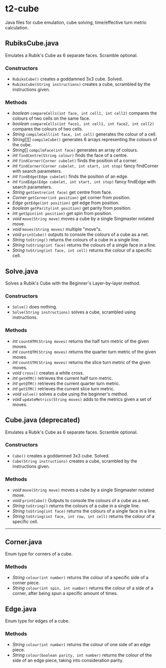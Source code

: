 # t2-cube

Java files for cube emulation, cube solving, time/effective turn metric calculation.

## RubiksCube.java

Emulates a Rubik's Cube as 6 separate faces. Scramble optional.

### Constructors

* `RubiksCube()` creates a goddamned 3x3 cube. Solved.
* `RubiksCube(String instructions)` creates a cube, scrambled by the instructions given.

### Methods

* *boolean* `compareCells(int face, int cell1, int cell2)` compares the colours of two cells on the same face.
* *boolean* `compareCells(int face1, int cell1, int face2, int cell2)` compares the colours of two cells.
* *String* `compileCell(int face, int cell)` generates the colour of a cell.
* *String*[][] `compileCube()` generates 6 arrays representing the colours of the cube.
* *String*[] `compileFace(int face)` generates an array of colours.
* *int* `findCentre(String colour)` finds the face of a centre.
* *int* `findCorner(Corner cubelet)` finds the position of a corner.
* *int* `findCorner(Corner cubelet, int start, int stop)` fancy findCorner with search parameters.
* *int* `findEdge(Edge cubelet)` finds the position of an edge.
* *int* `findEdge(Edge cubelet, int start, int stop)` fancy findEdge with search parameters.
* *String* `getCentre(int face)` get centre from face.
* *Corner* `getCorner(int position)` get corner from position.
* *Edge* `getEdge(int position)` get edge from position.
* *boolean* `getParity(int position)` get parity from position.
* *int* `getSpin(int position)` get spin from position.
* *void* `move(String move)` moves a cube by a single Singmaster notated move.
* *void* `moves(String moves)` multiple "move"s.
* *void* `printCube()` outputs to console the colours of a cube as a net.
* *String* `toString()` returns the colours of a cube in a single line.
* *String* `toString(int face)` returns the colours of a single face in a line.
* *String* `toString(int face, int cell)` returns the colour of a specific cell.

## Solve.java

Solves a Rubik's Cube with the Beginner's Layer-by-layer method.

### Constructors

* `Solve()` does nothing.
* `Solve(String instructions)` solves a cube, scrambled using instructions.

### Methods

* *int* `countHTM(String moves)` returns the half turn metric of the given moves.
* *int* `countQTM(String moves)` returns the quarter turn metric of the given moves.
* *int* `countSTM(String moves)` returns the slice turn metric of the given moves.
* *void* `cross()` creates a white cross.
* *int* `getHTM()` retrieves the current half turn metric.
* *int* `getQTM()` retrieves the current quarter turn metric.
* *int* `getSTM()` retrieves the current slice turn metric.
* *void* `solve()` solves a cube using the beginner's method.
* *void* `updateMetrics(String moves)` adds to the metrics given a set of moves.

## Cube.java (deprecated)

Emulates a Rubik's Cube as 6 separate faces. Scramble optional.

### Constructors

* `Cube()` creates a goddamned 3x3 cube. Solved.
* `Cube(String instructions)` creates a cube, scrambled by the instructions given.

### Methods

* *void* `move(String move)` moves a cube by a single Singmaster notated move.
* *void* `printCube()` Outputs to console the colours of a cube as a net.
* *String* `toString()` returns the colours of a cube in a single line.
* *String* `toString(int face)` returns the colours of a single face in a line.
* *String* `toString(int face, int row, int cell)` returns the colour of a specific cell.

-----------

## Corner.java

Enum type for corners of a cube.

### Methods

* *String* `colour(int number)` returns the colour of a specific side of a corner piece.
* *String* `colour(int spin, int number)` returns the colour of a side of a corner, after being spun a specific amount of times.

## Edge.java

Enum type for edges of a cube.

### Methods

* *String* `colour(int number)` returns the colour of one side of an edge piece.
* *String* `colour(boolean parity, int number)` returns the colour of the side of an edge piece, taking into consideration parity.
